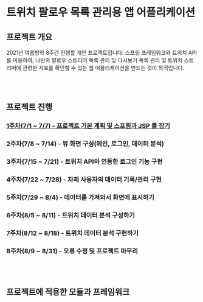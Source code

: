 <h1> 트위치 팔로우 목록 관리용 앱 어플리케이션</h1>
<h2> 프로젝트 개요 </h2>
<p>
2021년 여름방학 8주간 진행할 개인 프로젝트입니다. 스프링 프레임워크와 트위치 API를 이용하여, 나만의 팔로우 스트리머 목록 관리 및 다시보기 목록 관리 및 트위치 스트리머에 관련한 지표를 확인할 수 있는 웹 어플리케이션을 만드는 것이 목적입니다.
</p><br><br>

<h2>프로젝트 진행</h2>
<h3><a href="./info/week1.md">1주차(7/1 ~ 7/7) - 프로젝트 기본 계획 및 스프링과 JSP 틀 잡기</a></h3>
<h3>2주차(7/8 ~ 7/14) - 뷰 화면 구성(메인, 로그인, 데이터 분석)</h3>
<h3>3주차(7/15 ~ 7/21) - 트위치 API와 연동한 로그인 기능 구현</h3>
<h3>4주차(7/22 ~ 7/28) - 자체 사용자의 데이터 기록/관리 구현</h3>
<h3>5주차(7/29 ~ 8/4) - 데이터를 가져와서 화면에 표시하기</h3>
<h3>6주차(8/5 ~ 8/11) - 트위치 데이터 분석 구성하기</h3>
<h3>7주차(8/12 ~ 8/18) - 트위치 데이터 분석 구현하기</h3>
<h3>8주차(8/9 ~ 8/31) - 오류 수정 및 프로젝트 마무리</h3><br><br>

<h2> 프로젝트에 적용한 모듈과 프레임워크 </h2>